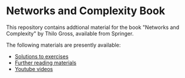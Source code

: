 # Networks and Complexity Book

This repository contains addtional material for the book "Networks and Complexity" by Thilo Gross, available from Springer. 

The following materials are presently available:
- [Solutions to exercises](https://github.com/NC-Book/NCB/blob/main/sol/solutions.md)
- [Further reading materials](https://github.com/NC-Book/NCB/blob/main/further/further.md) 
- [Youtube videos](https://github.com/NC-Book/NCB/blob/main/videos.md) 
